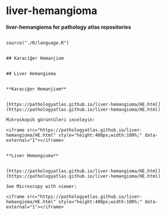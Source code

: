 # liver-hemangioma



**liver-hemangioma for pathology atlas repositories**



```{r language liver-hemangioma, echo=FALSE, include=TRUE}

source("./R/language.R")

```




```{asis, echo = (language == "TR")}

## Karaciğer Hemanjiom

```




```{asis, echo = (language == "EN")}

## Liver Hemangioma

```




```{asis, echo = (language == "TR")}

**Karaciğer Hemanjiom**


[https://pathologyatlas.github.io/liver-hemangioma/HE.html](https://pathologyatlas.github.io/liver-hemangioma/HE.html)

Mikroskopik görüntüleri inceleyin:

<iframe src="https://pathologyatlas.github.io/liver-hemangioma/HE.html" style="height:400px;width:100%;" data-external="1"></iframe>

```




```{asis, echo = (language == "EN")}

**Liver Hemangioma**


[https://pathologyatlas.github.io/liver-hemangioma/HE.html](https://pathologyatlas.github.io/liver-hemangioma/HE.html)

See Microscopy with viewer: 

<iframe src="https://pathologyatlas.github.io/liver-hemangioma/HE.html" style="height:400px;width:100%;" data-external="1"></iframe>

```


